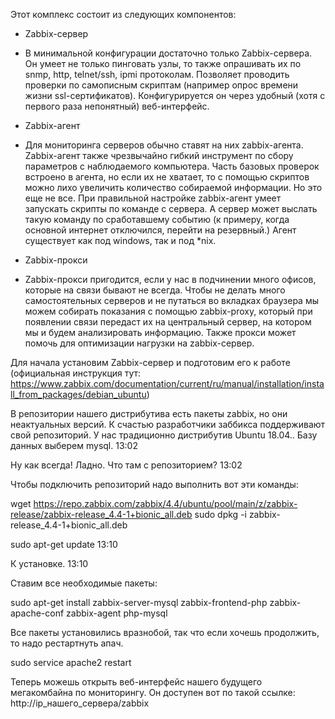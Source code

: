 
Этот комплекс состоит из следующих компонентов:

- Zabbix-сервер
- В минимальной конфигурации достаточно только Zabbix-сервера. Он умеет не только пинговать узлы, то также опрашивать их по snmp, http, telnet/ssh, ipmi протоколам. Позволяет проводить проверки по самописным скриптам (например опрос времени жизни ssl-сертификатов). Конфигурируется он через удобный (хотя с первого раза непонятный) веб-интерфейс.

- Zabbix-агент
- Для мониторинга серверов обычно ставят на них zabbix-агента. Zabbix-агент также чрезвычайно гибкий инструмент по сбору параметров с наблюдаемого компьютера. Часть базовых проверок встроено в агента, но если их не хватает, то с помощью скриптов можно лихо увеличить количество собираемой информации. Но это еще не все. При правильной настройке zabbix-агент умеет запускать скрипты по команде с сервера. А сервер может выслать такую команду по сработавшему событию (к примеру, когда основной интернет отключился, перейти на резервный.) Агент существует как под windows, так и под *nix.

- Zabbix-прокси
- Zabbix-прокси пригодится, если у нас в подчинении много офисов, которые на связи бывают не всегда. Чтобы не делать много самостоятельных серверов и не путаться во вкладках браузера мы можем собирать показания с помощью zabbix-proxy, который при появлении связи передаст их на центральный сервер, на котором мы и будем анализировать информацию. Также прокси может помочь для оптимизации нагрузки на zabbix-сервер.


Для начала установим Zabbix-сервер и подготовим его к работе (официальная инструкция тут: https://www.zabbix.com/documentation/current/ru/manual/installation/install_from_packages/debian_ubuntu)


В репозитории нашего дистрибутива есть пакеты zabbix, но они неактуальных версий. К счастью разработчики заббикса поддерживают свой репозиторий. У нас традиционно дистрибутив Ubuntu 18.04.. Базу данных выберем mysql.
13:02

Ну как всегда! Ладно. Что там с репозиторием?
13:02

Чтобы подключить репозиторий надо выполнить вот эти команды:


wget https://repo.zabbix.com/zabbix/4.4/ubuntu/pool/main/z/zabbix-release/zabbix-release_4.4-1+bionic_all.deb
sudo dpkg -i zabbix-release_4.4-1+bionic_all.deb


sudo apt-get update
13:10

К установке.
13:10

Ставим все необходимые пакеты:


sudo apt-get install zabbix-server-mysql zabbix-frontend-php zabbix-apache-conf zabbix-agent php-mysql


Все пакеты установились вразнобой, так что если хочешь продолжить, то надо рестартнуть апач.


sudo service apache2 restart


Теперь можешь открыть веб-интерфейс нашего будущего мегакомбайна по мониторингу. Он доступен вот по такой ссылке: http://ip_нашего_сервера/zabbix








